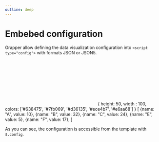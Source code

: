 ```yaml
---
outline: deep
---
```


# Embebed configuration

Grapper allow defining the data visualization configuration into `<script type="config">` with
formats JSON or JSON5. 

<ClientOnly>
<grapper-view style="width: 50%" id="config-01">
  <svg g-bind:viewBox="[0, 0, $.config.width, $.config.height]">
    <g g-for="(record, n) of data">
      <rect g-bind:x="n * ($.config.width / (data.length + 1))"
            g-bind:y="$.config.height - ($.config.height * record.value / data.$max('value'))"
            g-bind:height="$.config.height * record.value / data.$max('value')"
            g-bind:width="$.config.width / (data.length + 1)"
            g-bind:fill="$.config.colors[n]"/>
    </g>
  </svg>
  <g-script type="config">
  {
    height: 50,
    width : 100,
    colors: ['#638475', '#7fb069', '#d36135',  '#ece4b7', '#e6aa68']
  }
  </g-script>
  <g-script type="data">[
    {name: "A", value: 10},
    {name: "B", value: 32},
    {name: "C", value: 24},
    {name: "E", value: 5},
    {name: "F", value: 17},
  ]</g-script>
</grapper-view>
<g-editor href="#config-01" lines-highlight="25-29"></g-editor>
</ClientOnly>

As you can see, the configuration is accessible from the template with `$.config`.